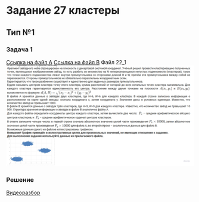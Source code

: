 # Задание 27 кластеры

## Тип №1
### Задача 1
[Ссылка на файл A](https://disk.yandex.ru/d/ANKB-RLRxsnYEA)
[Ссылка на файл B](https://disk.yandex.ru/d/g3L5hmMFLgp-RQ)
Файл 22_1
![](./source/27k1.png)
### Решение
[Видеоразбор](https://disk.yandex.ru/i/pJPVYi3SWyytSA)  